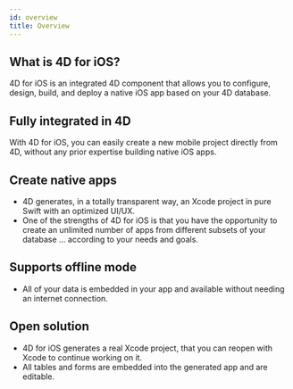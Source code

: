 ```yaml
---
id: overview
title: Overview
---
```


## What is 4D for iOS?

4D for iOS is an integrated 4D component that allows you to configure, design, build, and deploy a native iOS app based on your 4D database.

## Fully integrated in 4D

With 4D for iOS, you can easily create a new mobile project directly from 4D, without any prior expertise building native iOS apps.

## Create native apps
* 4D generates, in a totally transparent way, an Xcode project in pure Swift with an optimized UI/UX.
* One of the strengths of 4D for iOS is that you have the opportunity to create an unlimited number of apps from different subsets of your database ... according to your needs and goals.

## Supports offline mode
* All of your data is embedded in your app and available without needing an internet connection.

## Open solution
* 4D for iOS generates a real Xcode project, that you can reopen with Xcode to continue working on it.
* All tables and forms are embedded into the generated app and are editable.
